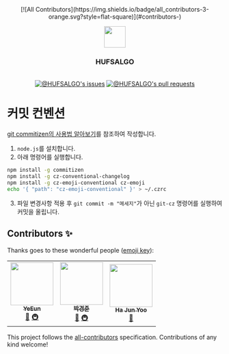 <div align="center">
<!-- ALL-CONTRIBUTORS-BADGE:START - Do not remove or modify this section -->
[![All Contributors](https://img.shields.io/badge/all_contributors-3-orange.svg?style=flat-square)](#contributors-)
<!-- ALL-CONTRIBUTORS-BADGE:END -->

<img src="https://user-images.githubusercontent.com/60145951/158914541-46bae0c2-28f7-46d7-80f4-6a7cb3e15579.png" width=50><br>

<h3>HUFSALGO</h3><br>

<a href="https://github.com/hufslion10th/HUFSALGO/issues">
<img src="https://img.shields.io/github/issues/hufslion10th/HUFSALGO?color=0088ff&style=for-the-badge&logo=github" alt="@HUFSALGO's issues"/></a>
<a href="https://github.com/hufslion10th/HUFSALGO/pulls">
<img src="https://img.shields.io/github/issues-pr/hufslion10th/HUFSALGO?color=0088ff&style=for-the-badge&logo=github" alt="@HUFSALGO's pull requests"/></a>

</div>

# 커밋 컨벤션

[git commitizen의 사용법 알아보기](https://blog.dnd.ac/github-commitzen-template/)를 참조하여 작성합니다.

1. `node.js`를 설치합니다.
2. 아래 명령어를 실행합니다.

```sh
npm install -g commitizen
npm install -g cz-conventional-changelog
npm install -g cz-emoji-conventional cz-emoji
echo '{ "path": "cz-emoji-conventional" }' > ~/.czrc
```

3. 파일 변경사항 적용 후 `git commit -m "메세지"`가 아닌 `git-cz` 명령어를 실행하여 커밋을 올립니다.

## Contributors ✨

Thanks goes to these wonderful people ([emoji key](https://allcontributors.org/docs/en/emoji-key)):

<!-- ALL-CONTRIBUTORS-LIST:START - Do not remove or modify this section -->
<!-- prettier-ignore-start -->
<!-- markdownlint-disable -->
<table>
  <tr>
    <td align="center"><a href="https://github.com/4923"><img src="https://avatars.githubusercontent.com/u/60145951?v=4?s=100" width="100px;" alt=""/><br /><sub><b>YeEun</b></sub></a><br /><a href="https://github.com/hufslion10th/HUFSALGO/commits?author=4923" title="Documentation">📖</a> <a href="#infra-4923" title="Infrastructure (Hosting, Build-Tools, etc)">🚇</a></td>
    <td align="center"><a href="https://parkjju.github.io/vue-TIL/"><img src="https://avatars.githubusercontent.com/u/75518683?v=4?s=100" width="100px;" alt=""/><br /><sub><b>박경준</b></sub></a><br /><a href="https://github.com/hufslion10th/HUFSALGO/commits?author=Parkjju" title="Documentation">📖</a> <a href="#infra-Parkjju" title="Infrastructure (Hosting, Build-Tools, etc)">🚇</a></td>
    <td align="center"><a href="https://linktr.ee/yookie1209"><img src="https://avatars.githubusercontent.com/u/58240677?v=4?s=100" width="100px;" alt=""/><br /><sub><b>Ha Jun Yoo</b></sub></a><br /><a href="https://github.com/hufslion10th/HUFSALGO/commits?author=HaJunYoo" title="Documentation">📖</a></td>
  </tr>
</table>

<!-- markdownlint-restore -->
<!-- prettier-ignore-end -->

<!-- ALL-CONTRIBUTORS-LIST:END -->

This project follows the [all-contributors](https://github.com/all-contributors/all-contributors) specification. Contributions of any kind welcome!